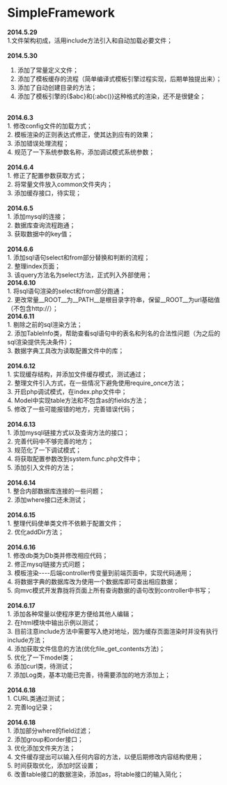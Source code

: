 SimpleFramework
===============

<b>2014.5.29</b><br/>
1.文件架构初成，活用include方法引入和自动加载必要文件；<br/>
<br/>
<b>2014.5.30</b><br/>
1. 添加了常量定义文件；<br/>
2. 添加了模板缓存的流程（简单编译式模板引擎过程实现，后期单独提出来）；<br/>
3. 添加了自动创建目录的方法；<br/>
4. 添加了模板引擎的{$abc}和{:abc()}这种格式的渲染，还不是很健全；<br/>
<br/>
<b>2014.6.3</b><br/>
1. 修改config文件的加载方式；<br/>
2. 模板渲染的正则表达式修正，使其达到应有的效果；<br/>
3. 添加错误处理流程；<br/>
4. 规范了一下系统参数名称，添加调试模式系统参数；<br/>
<br/>
<b>2014.6.4</b><br/>
1. 修正了配置参数获取方式；<br/>
2. 将常量文件放入common文件夹内；<br/>
3. 添加缓存接口，待实现；<br/>
<br/>
<b>2014.6.5</b><br/>
1. 添加mysql的连接；<br/>
2. 数据库查询流程跑通；<br/>
3. 获取数据中的key值；<br/>
<br/>
<b>2014.6.6</b><br/>
1. 添加sql语句select和from部分替换和判断的流程；<br/>
2. 整理index页面；<br/>
3. 该query方法名为select方法，正式列入外部使用；<br/>
<b>2014.6.10</b><br/>
1. 将sql语句渲染的select和from部分跑通；<br/>
2. 更改常量__ROOT__为__PATH__是根目录字符串，保留__ROOT__为url基础值（不包含http://）；<br/>
<b>2014.6.11</b><br/>
1. 剔除之前的sql渲染方法；<br/>
2. 添加TableInfo类，帮助查看sql语句中的表名和列名的合法性问题（为之后的sql渲染提供先决条件）；<br/>
3. 数据字典工具改为读取配置文件中的库；<br/>
<br/>
<b>2014.6.12</b><br/>
1. 实现缓存结构，并添加文件缓存模式，测试通过；<br/>
2. 整理文件引入方式，在一些情况下避免使用require_once方法；<br/>
3. 开启php调试模式，在index.php文件中；<br/>
4. Model中实现table方法和不包含as的fields方法；<br/>
5. 修改了一些可能报错的地方，完善错误代码；<br/>
<br/>
<b>2014.6.13</b><br/>
1. 添加mysqli链接方式以及查询方法的接口；<br/>
2. 完善代码中不够完善的地方；<br/>
3. 规范化了一下调试模式；<br/>
4. 将获取配置参数改到system.func.php文件中；<br/>
5. 添加引入文件的方法；<br/>
<br/>
<b>2014.6.14</b><br/>
1. 整合内部数据库连接的一些问题；<br/>
2. 添加where接口还未测试；<br/>
<br/>
<b>2014.6.15</b><br/>
1. 整理代码使单类文件不依赖于配置文件；<br/>
2. 优化addDir方法；<br/>
<br/>
<b>2014.6.16</b><br/>
1. 修改db类为Db类并修改相应代码；<br/>
2. 修正mysql链接方式问题；<br/>
3. 模板渲染----后端controller传变量到前端页面中，实现代码通用；<br/>
4. 将数据字典的数据库改为使用一个数据库即可查出相应数据；<br/>
5. 向mvc模式开发靠拢将页面上所有查询数据的语句改到controller中书写；<br/>
<br/>
<b>2014.6.17</b><br/>
1. 添加各种常量以使程序更方便给其他人编辑；<br/>
2. 在html模块中输出示例以测试；<br/>
3. 目前注意include方法中需要写入绝对地址，因为缓存页面渲染时并没有执行include方法；<br/>
4. 添加获取文件信息的方法(优化file_get_contents方法)；<br/>
5. 优化了一下model类；<br/>
6. 添加curl类，待测试；<br/>
7. 添加Log类，基本功能已完善，待需要添加的地方添加上；<br/>
<br/>
<b>2014.6.18</b><br/>
1. CURL类通过测试；<br/>
2. 完善log记录；<br/>
<br/>
<b>2014.6.18</b><br/>
1. 添加部分where的field过滤；<br/>
2. 添加group和order接口；<br/>
3. 优化添加文件夹方法；<br/>
4. 文件缓存提出可以输入任何内容的方法，以便后期修改内容结构使用；<br/>
5. 时间获取优化，添加时区设置；<br/>
6. 改善table接口的数据渲染，添加as，将table接口的输入简化；<br/>